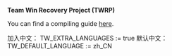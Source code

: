 **Team Win Recovery Project (TWRP)**

You can find a compiling guide [here](http://forum.xda-developers.com/showthread.php?t=1943625 "Guide").

加入中文： TW_EXTRA_LANGUAGES := true 默认中文： TW_DEFAULT_LANGUAGE := zh_CN
